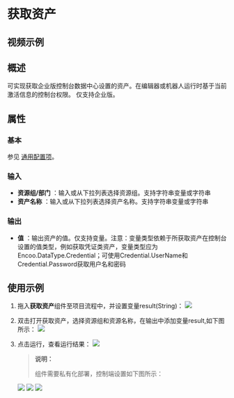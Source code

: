 # 获取资产

## 视频示例

## 概述

可实现获取企业版控制台数据中心设置的资产。在编辑器或机器人运行时基于当前激活信息的控制台权限。
仅支持企业版。

## 属性

### 基本

参见 [通用配置项](../Appendix/CommonConfigurationItems.md)。

### 输入

- **资源组/部门** ：输入或从下拉列表选择资源组。支持字符串变量或字符串
- **资产名称** ：输入或从下拉列表选择资产名称。支持字符串变量或字符串

### 输出

- **值** ：输出资产的值。仅支持变量。注意：变量类型依赖于所获取资产在控制台设置的值类型，例如获取凭证类资产，变量类型应为 Encoo.DataType.Credential；可使用Credential.UserName和Credential.Password获取用户名和密码

## 使用示例

1. 拖入**获取资产**组件至项目流程中，并设置变量result(String)：
![](https://docimages.blob.core.chinacloudapi.cn/images/Activities/GetAssets_1.png)

2. 双击打开获取资产，选择资源组和资源名称，在输出中添加变量result,如下图所示：
![](https://docimages.blob.core.chinacloudapi.cn/images/Activities/GetAssets_2.png)

3. 点击运行，查看运行结果：
![](https://docimages.blob.core.chinacloudapi.cn/images/Activities/GetAssets_3.png)

   >**说明：**
   >
   >组件需要私有化部署，控制端设置如下图所示：

   ![](https://docimages.blob.core.chinacloudapi.cn/images/Activities/GetAssets_4.png)
   ![](https://docimages.blob.core.chinacloudapi.cn/images/Activities/GetAssets_5.png)
   ![](https://docimages.blob.core.chinacloudapi.cn/images/Activities/GetAssets_6.png)
